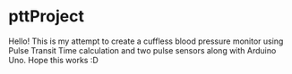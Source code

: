 # pttProject

Hello! This is my attempt to create a cuffless blood pressure monitor using Pulse Transit Time calculation and two pulse sensors along with Arduino Uno. Hope this works :D
